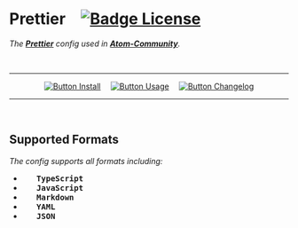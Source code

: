 
# Prettier   [![Badge License]][License]   

*The **[Prettier]** config used in **[Atom-Community]**.*

<br>

<div align = center>

---

[![Button Install]][Install]   
[![Button Usage]][Usage]   
[![Button Changelog]][Changelog]

---

</div>

<br>

## Supported Formats

*The config supports all formats including:*

- <kbd>   **TypeScript**   </kbd>
- <kbd>   **JavaScript**   </kbd>
- <kbd>   **Markdown**   </kbd>
- <kbd>   **YAML**   </kbd>
- <kbd>   **JSON**   </kbd>

<br>


<!----------------------------------------------------------------------------->

[Atom-Community]: https://github.com/atom-community
[Prettier]: https://prettier.io/


<!----------------------------------{ Files }---------------------------------->

[Changelog]: Documentation/Changelog.md
[Install]: Documentation/Installation.md
[License]: LICENSE
[Usage]: Documentation/Usage.md


<!---------------------------------{ Badges }---------------------------------->

[Badge License]: https://img.shields.io/badge/License-MIT-e5ab42.svg?style=for-the-badge


<!--------------------------------{ Buttons }---------------------------------->

[Button Changelog]: https://img.shields.io/badge/Changelog-e5ab42?style=for-the-badge&logoColor=white&logo=AzureArtifacts
[Button Install]: https://img.shields.io/badge/Install-78af9f?style=for-the-badge&logoColor=white&logo=DocuSign
[Button Usage]: https://img.shields.io/badge/Usage-6399c4?style=for-the-badge&logoColor=white&logo=GitBook
